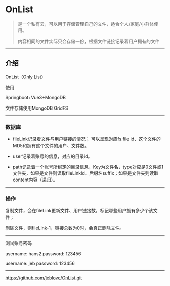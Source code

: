 # OnList

> 是一个私有云，可以用于存储管理自己的文件，适合个人/家庭/小群体使用。
>
> 内容相同的文件实际只会存储一份，根据文件链接记录着用户拥有的文件

---

## 介绍

OnList（Only List）

使用

Springboot+Vue3+MongoDB

文件存储使用MongoDB GridFS

---

### 数据库

- fileLink记录着文件与用户链接的情况；
  可以呈现对应fs.file id、这个文件的MD5和拥有这个文件的用户、文件数。

- user记录着账号的信息，对应的目录id。

- path记录着一个账号所绑定的目录信息，Key为文件名，type对应是0文件或1文件夹，如果是文件则读取fileLinkId、后缀名suffix；如果是文件夹则读取content内容（递归）。

---

### 操作

复制文件，会在fileLink更新文件、用户链接数，标记哪些用户拥有多少个该文件；

删除文件，则fileLink-1，链接总数为0时，会真正删除文件。

---

测试账号密码

username: hans2
password: 123456

username: jeb
password: 123456

---



https://github.com/jeblove/OnList.git